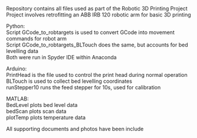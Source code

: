 Repository contains all files used as part of the Robotic 3D Printing Project<br />
Project involves retrofitting an ABB IRB 120 robotic arm for basic 3D printing<br />

Python:<br />
Script GCode_to_robtargets is used to convert GCode into movement commands for robot arm<br />
Script GCode_to_robtargets_BLTouch does the same, but accounts for bed levelling data<br />
Both were run in Spyder IDE within Anaconda<br />

Arduino:<br />
PrintHead is the file used to control the print head during normal operation<br />
BLTouch is used to collect bed levelling coordinates<br />
runStepper10 runs the feed stepper for 10s, used for calibration<br />

MATLAB:<br />
BedLevel plots bed level data<br />
bedScan plots scan data<br />
plotTemp plots temperature data<br />

All supporting documents and photos have been include<br />
